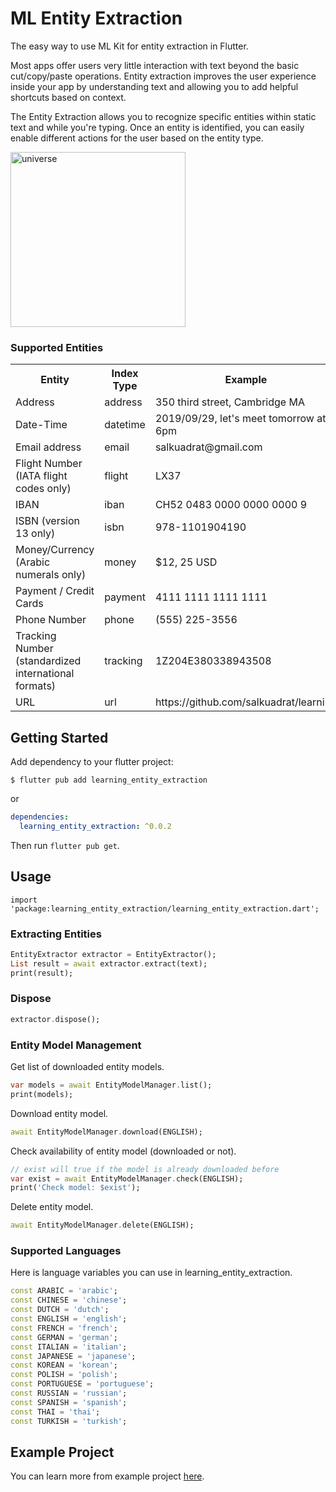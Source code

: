 # ML Entity Extraction

The easy way to use ML Kit for entity extraction in Flutter.

Most apps offer users very little interaction with text beyond the basic cut/copy/paste operations. Entity extraction improves the user experience inside your app by understanding text and allowing you to add helpful shortcuts based on context.

The Entity Extraction allows you to recognize specific entities within static text and while you're typing. Once an entity is identified, you can easily enable different actions for the user based on the entity type.

<img src="https://github.com/salkuadrat/learning/raw/master/packages/learning_entity_extraction/screenshot.jpg" alt="universe" width="280">

### Supported Entities

<table>
  <tr>
    <th>Entity</th>
    <th>Index Type</th>
    <th>Example</th>
  </tr>
  <tr>
    <td>Address</td>
    <td>address</td>
    <td>350 third street, Cambridge MA</td>
  </tr>
  <tr>
    <td>Date-Time</td>
    <td>datetime</td>
    <td>2019/09/29, let's meet tomorrow at 6pm</td>
  </tr>
  <tr>
    <td>Email address</td>
    <td>email</td>
    <td>salkuadrat@gmail.com</td>
  </tr>
  <tr>
    <td>Flight Number (IATA flight codes only)</td>
    <td>flight</td>
    <td>LX37</td>
  </tr>
  <tr>
    <td>IBAN</td>
    <td>iban</td>
    <td>CH52 0483 0000 0000 0000 9</td>
  </tr>
  <tr>
    <td>ISBN (version 13 only)</td>
    <td>isbn</td>
    <td>978-1101904190</td>
  </tr>
  <tr>
    <td>Money/Currency (Arabic numerals only)</td>
    <td>money</td>
    <td>$12, 25 USD</td>
  </tr>
  <tr>
    <td>Payment / Credit Cards</td>
    <td>payment</td>
    <td>4111 1111 1111 1111</td>
  </tr>
  <tr>
    <td>Phone Number</td>
    <td>phone</td>
    <td>(555) 225-3556</td>
  </tr>
  <tr>
    <td>Tracking Number (standardized international formats)</td>
    <td>tracking</td>
    <td>1Z204E380338943508</td>
  </tr>
  <tr>
    <td>URL</td>
    <td>url</td>
    <td>https://github.com/salkuadrat/learning</td>
  </tr>
</table>


## Getting Started

Add dependency to your flutter project:

```
$ flutter pub add learning_entity_extraction
```

or

```yaml
dependencies:
  learning_entity_extraction: ^0.0.2
```

Then run `flutter pub get`.

## Usage

```
import 'package:learning_entity_extraction/learning_entity_extraction.dart';
```

### Extracting Entities

```dart
EntityExtractor extractor = EntityExtractor();
List result = await extractor.extract(text);
print(result);
```

### Dispose

```dart
extractor.dispose();
```

### Entity Model Management

Get list of downloaded entity models.

```dart
var models = await EntityModelManager.list();
print(models);
```

Download entity model.

```dart
await EntityModelManager.download(ENGLISH);
```

Check availability of entity model (downloaded or not).

```dart
// exist will true if the model is already downloaded before
var exist = await EntityModelManager.check(ENGLISH);
print('Check model: $exist');    
```

Delete entity model.

```dart
await EntityModelManager.delete(ENGLISH);
```

### Supported Languages

Here is language variables you can use in learning_entity_extraction.

```dart
const ARABIC = 'arabic';
const CHINESE = 'chinese';
const DUTCH = 'dutch';
const ENGLISH = 'english';
const FRENCH = 'french';
const GERMAN = 'german';
const ITALIAN = 'italian';
const JAPANESE = 'japanese';
const KOREAN = 'korean';
const POLISH = 'polish';
const PORTUGUESE = 'portuguese';
const RUSSIAN = 'russian';
const SPANISH = 'spanish';
const THAI = 'thai';
const TURKISH = 'turkish';
```

## Example Project

You can learn more from example project [here](example).